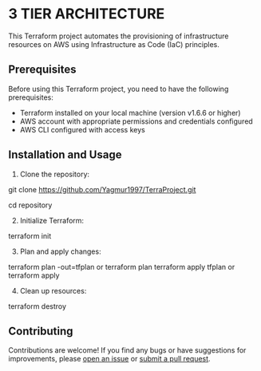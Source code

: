 # 3 TIER ARCHITECTURE 

This Terraform project automates the provisioning of infrastructure resources on AWS using Infrastructure as Code (IaC) principles.

## Prerequisites

Before using this Terraform project, you need to have the following prerequisites:

- Terraform installed on your local machine (version v1.6.6 or higher)
- AWS account with appropriate permissions and credentials configured
- AWS CLI configured with access keys

## Installation and Usage

1. Clone the repository: 

git clone https://github.com/Yagmur1997/TerraProject.git

cd repository

2. Initialize Terraform:

terraform init

3. Plan and apply changes:

terraform plan -out=tfplan  or terraform plan
terraform apply tfplan or terraform apply 

4. Clean up resources:

terraform destroy

## Contributing

Contributions are welcome! If you find any bugs or have suggestions for improvements, please [open an issue](https://github.com/Yagmur1997/TerraProject/issues) or [submit a pull request](https://github.com/Yagmur1997/TerraProject/pulls).
